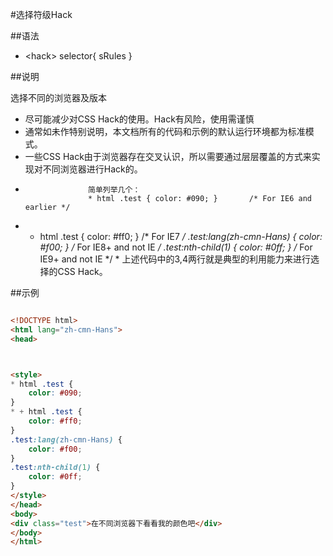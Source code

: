 #选择符级Hack

##语法

- &lt;hack&gt; selector{ sRules }


##说明

选择不同的浏览器及版本

- 尽可能减少对CSS Hack的使用。Hack有风险，使用需谨慎
- 通常如未作特别说明，本文档所有的代码和示例的默认运行环境都为标准模式。
- 一些CSS Hack由于浏览器存在交叉认识，所以需要通过层层覆盖的方式来实现对不同浏览器进行Hack的。
- 
					简单列举几个：
					* html .test { color: #090; }       /* For IE6 and earlier */
* + html .test { color: #ff0; }     /* For IE7 */
.test:lang(zh-cmn-Hans) { color: #f00; }  /* For IE8+ and not IE */
.test:nth-child(1) { color: #0ff; } /* For IE9+ and not IE */
					* 上述代码中的3,4两行就是典型的利用能力来进行选择的CSS Hack。
				


##示例

```html

<!DOCTYPE html>
<html lang="zh-cmn-Hans">
<head>



<style>
* html .test {
	color: #090;
}
* + html .test {
	color: #ff0;
}
.test:lang(zh-cmn-Hans) {
	color: #f00;
}
.test:nth-child(1) {
	color: #0ff;
}
</style>
</head>
<body>
<div class="test">在不同浏览器下看看我的颜色吧</div>
</body>
</html>
			
```